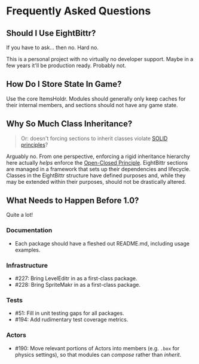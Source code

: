 # Frequently Asked Questions

## Should I Use EightBittr?

If you have to ask... then no.
Hard no.

This is a personal project with no virtually no developer support.
Maybe in a few years it'll be production ready.
Probably not.

## How Do I Store State In Game?

Use the core ItemsHoldr.
Modules should generally only keep caches for their internal members, and sections should not have any game state.

## Why So Much Class Inheritance?

> Or: doesn't forcing sections to inherit classes violate [SOLID principles](https://en.wikipedia.org/wiki/SOLID)?

Arguably no.
From one perspective, enforcing a rigid inheritance hierarchy here actually _helps_ enforce the [Open-Closed Principle](https://en.wikipedia.org/wiki/Open%E2%80%93closed_principle).
EightBittr sections are managed in a framework that sets up their dependencies and lifecycle.
Classes in the EightBittr structure have defined purposes and, while they may be extended within their purposes, should not be drastically altered.

## What Needs to Happen Before 1.0?

Quite a lot!

### Documentation

-   Each package should have a fleshed out README.md, including usage examples.

### Infrastructure

-   #227: Bring LevelEditr in as a first-class package.
-   #228: Bring SpriteMakr in as a first-class package.

### Tests

-   #51: Fill in unit testing gaps for all packages.
-   #194: Add rudimentary test coverage metrics.

### Actors

-   #190: Move relevant portions of Actors into members (e.g. `.box` for physics settings), so that modules can _compose_ rather than _inherit_.
